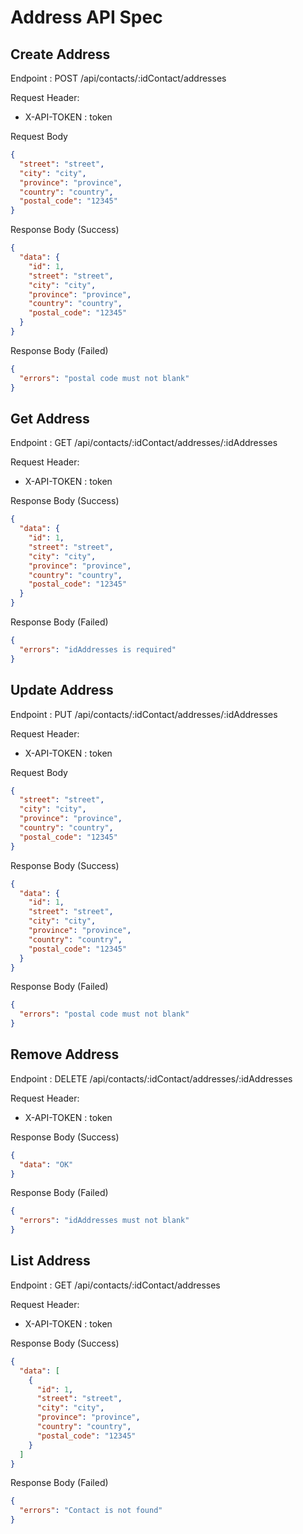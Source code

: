 # Address API Spec

## Create Address

Endpoint : POST /api/contacts/:idContact/addresses

Request Header:

- X-API-TOKEN : token

Request Body

```json
{
  "street": "street",
  "city": "city",
  "province": "province",
  "country": "country",
  "postal_code": "12345"
}
```

Response Body (Success)

```json
{
  "data": {
    "id": 1,
    "street": "street",
    "city": "city",
    "province": "province",
    "country": "country",
    "postal_code": "12345"
  }
}
```

Response Body (Failed)

```json
{
  "errors": "postal code must not blank"
}
```

## Get Address

Endpoint : GET /api/contacts/:idContact/addresses/:idAddresses

Request Header:

- X-API-TOKEN : token

Response Body (Success)

```json
{
  "data": {
    "id": 1,
    "street": "street",
    "city": "city",
    "province": "province",
    "country": "country",
    "postal_code": "12345"
  }
}
```

Response Body (Failed)

```json
{
  "errors": "idAddresses is required"
}
```

## Update Address

Endpoint : PUT /api/contacts/:idContact/addresses/:idAddresses

Request Header:

- X-API-TOKEN : token

Request Body

```json
{
  "street": "street",
  "city": "city",
  "province": "province",
  "country": "country",
  "postal_code": "12345"
}
```

Response Body (Success)

```json
{
  "data": {
    "id": 1,
    "street": "street",
    "city": "city",
    "province": "province",
    "country": "country",
    "postal_code": "12345"
  }
}
```

Response Body (Failed)

```json
{
  "errors": "postal code must not blank"
}
```

## Remove Address

Endpoint : DELETE /api/contacts/:idContact/addresses/:idAddresses

Request Header:

- X-API-TOKEN : token

Response Body (Success)

```json
{
  "data": "OK"
}
```

Response Body (Failed)

```json
{
  "errors": "idAddresses must not blank"
}
```

## List Address

Endpoint : GET /api/contacts/:idContact/addresses

Request Header:

- X-API-TOKEN : token

Response Body (Success)

```json
{
  "data": [
    {
      "id": 1,
      "street": "street",
      "city": "city",
      "province": "province",
      "country": "country",
      "postal_code": "12345"
    }
  ]
}
```

Response Body (Failed)

```json
{
  "errors": "Contact is not found"
}
```
